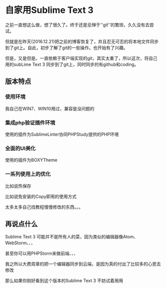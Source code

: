 # 自家用Sublime Text 3

之前一直想这么做，想了很久了。终于还是忌惮于''git''的繁琐，久久没有去尝试。

但就是在昨天(2016.12.21)把之前的博客恢复了，并且忍无可忍的将本地文件同步到了git上。自此，初步了解了git的一些操作。也开始有了兴趣。

但是，又是但是。一直依赖于客户端实现的git，其实太重了，所以这次，将自己用的subLime Text 3 同步到了git上，同时同步的有github和coding。

## 版本特点

### 使用环境

我自己在WIN7、WIN10用过，兼容是没问题的

### 集成php验证插件环境

使用的插件为SublimeLinter协同PHPStudy提供的PHP环境

### 全面的UI美化

使用的插件为BOXYTheme

### 一系列使用上的优化

比如说热保存

比如说免安装的Copy即用的使用方式

太多太多自己找教程慢慢修改的东西。。。

## 再说点什么

Sublime Text 3 可能并不是所有人的菜，因为类似的编辑器像Atom、WebStorm、、、

甚至你可以用PHPStorm来做前端、、、

我之所以大费周章的把一个编辑器同步到云端，是因为真的付出了比较多的心思去修改

那么如果你刚好看到这个版本的Sublime Text 3 不妨试着用用